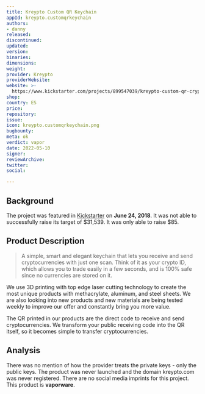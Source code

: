 ```yaml
---
title: Kreypto Custom QR Keychain
appId: kreypto.customqrkeychain
authors:
- danny
released: 
discontinued: 
updated: 
version: 
binaries: 
dimensions: 
weight: 
provider: Kreypto
providerWebsite: 
website: >-
  https://www.kickstarter.com/projects/899547039/kreypto-custom-qr-crypto-keychains/description
shop: 
country: ES
price: 
repository: 
issue: 
icon: kreypto.customqrkeychain.png
bugbounty: 
meta: ok
verdict: vapor
date: 2022-05-10
signer: 
reviewArchive: 
twitter: 
social: 

---
```


## Background 

The project was featured in [Kickstarter](https://www.kickstarter.com/projects/899547039/kreypto-custom-qr-crypto-keychains/description) on **June 24, 2018**. It was not able to successfully raise its target of $31,539. It was only able to raise $85.

## Product Description 

> A simple, smart and elegant keychain that lets you receive and send cryptocurrencies with just one scan. Think of it as your crypto ID, which allows you to trade easily in a few seconds, and is 100% safe since no currencies are stored on it. 
> 
We use 3D printing with top edge laser cutting technology to create the most unique products with methacrylate, aluminum, and steel sheets. We are also looking into new products and new materials are being tested weekly to improve our offer and constantly bring you more value. 
>
The QR printed in our products are the direct code to receive and send cryptocurrencies. We transform your public receiving code into the QR itself, so it becomes simple to transfer cryptocurrencies.

## Analysis 

There was no mention of how the provider treats the private keys - only the public keys. The product was never launched and the domain kreypto.com was never registered. There are no social media imprints for this project. This product is **vaporware**.

